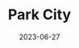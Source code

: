 ---
title: "Park City"
type: city
date: 2023-06-27
hashtag: park-city
near:
  - Salt Lake City
state:
  - Utah
tags:
  - city
  - Utah
---